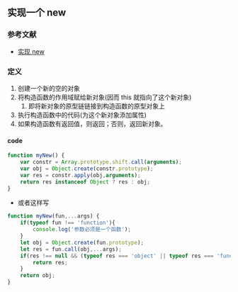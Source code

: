 ## 实现一个 new
### 参考文献
+ [实现 new](https://zhuanlan.zhihu.com/p/84605717)
### 定义
1. 创建一个新的空的对象
2. 将构造函数的作用域赋给新对象(因而 this 就指向了这个新对象)
   1. 即将新对象的原型链链接到构造函数的原型对象上
3. 执行构造函数中的代码(为这个新对象添加属性)
4. 如果构造函数有返回值，则返回；否则，返回新对象。
#### code
```javascript
function myNew() {
    var constr = Array.prototype.shift.call(arguments);
    var obj = Object.create(constr.prototype);
    var res = constr.apply(obj,arguments);
    return res instanceof Object ? res : obj;
}
```
+ 或者这样写
```javascript
function myNew(fun,...args) {
    if(typeof fun !== 'function'){
        console.log('参数必须是一个函数');
    }
    let obj = Object.create(fun.prototype);
    let res = fun.call(obj,...args);
    if(res !== null && (typeof res === 'object' || typeof res === 'function')){
        return res;
    }
    return obj;
}
```